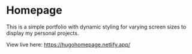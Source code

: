 # Homepage

This is a simple portfolio with dynamic styling for varying screen sizes to display my personal projects. 

View live here: https://hugohomepage.netlify.app/
